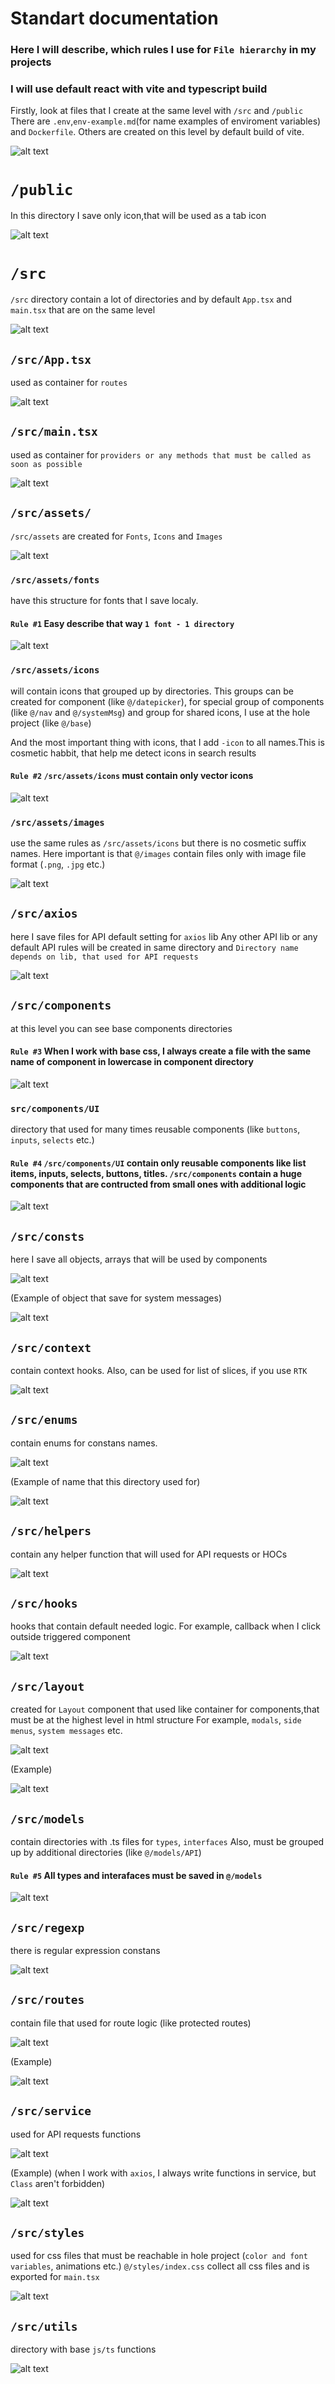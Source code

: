 # Standart documentation

### Here I will describe, which rules I use for `File hierarchy` in my projects
### I will use default react with vite and typescript build 

Firstly, look at files that I create at the same level with `/src` and  `/public` 
There are `.env`,`env-example.md`(for name examples of enviroment variables) and `Dockerfile`. Others are created on this level by default build of vite. 

![alt text](image-1.png)

# `/public`

In this directory I save only icon,that will be used as a tab icon

![alt text](image-2.png)

# `/src`

`/src` directory contain a lot of directories and by default `App.tsx` and `main.tsx` that are on the same level

![alt text](image-3.png)

## `/src/App.tsx`
used as container for `routes`

![alt text](image-23.png)

## `/src/main.tsx`
used as container for `providers or any methods that must be called as soon as possible`

![alt text](image-24.png)

## `/src/assets/`

`/src/assets` are created for `Fonts`, `Icons` and `Images`

![alt text](image-4.png)

### `/src/assets/fonts` 
have this structure for fonts that I save localy. 

#### `Rule #1` Easy describe that way `1 font - 1 directory`

![alt text](image-5.png)

### `/src/assets/icons`

will contain icons that grouped up by directories.
This groups can be created for component (like `@/datepicker`), for special group of components (like `@/nav` and `@/systemMsg`) and group for shared icons, I use at the hole project (like `@/base`)

And the most important thing with icons, that I add `-icon` to all names.This is cosmetic habbit, that help me detect icons in search results

#### `Rule #2` `/src/assets/icons` must contain only vector icons 
  
![alt text](image-7.png)

### `/src/assets/images`
use the same rules as `/src/assets/icons` but there is no cosmetic suffix names.
Here important is that `@/images` contain files only with image file format (`.png`, `.jpg` etc.)

![alt text](image-8.png)


## `/src/axios`
here I save files for API default setting for `axios` lib
Any other API lib or any default API rules will be created in same directory and `Directory name depends on lib, that used for API requests`

![alt text](image-9.png)

## `/src/components`
at this level you can see base components directories

#### `Rule #3` When I work with base css, I always create a file with the same name of component in lowercase in component directory

![alt text](image-13.png)

### `src/components/UI`
directory that used for many times reusable components (like `buttons`, `inputs`, `selects` etc.)

#### `Rule #4` `/src/components/UI` contain only reusable components like list items, inputs, selects, buttons, titles. `/src/components` contain a huge components that are contructed from small ones with additional logic 

![alt text](image-12.png)

## `/src/consts`
here I save all objects, arrays that will be used by components

![alt text](image-14.png)

(Example of object that save for system messages)

![alt text](image-15.png)

## `/src/context`
contain context hooks.
Also, can be used for list of slices, if you use `RTK`

![alt text](image-16.png)

## `/src/enums`
contain enums for constans names.

![alt text](image-17.png)

(Example of name that this directory used for)

![alt text](image-18.png)

## `/src/helpers`
contain any helper function that will used for API requests or HOCs

![alt text](image-19.png)

## `/src/hooks`
hooks that contain default needed logic. For example, callback when I click outside triggered component

![alt text](image-20.png)

## `/src/layout`
created for `Layout` component that used like container for components,that must be at the highest level in html structure
For example, `modals`, `side menus`, `system messages` etc.

![alt text](image-21.png)

(Example)

![alt text](image-22.png)

## `/src/models`
contain directories with .ts files for `types`, `interfaces`
Also, must be grouped up by additional directories (like `@/models/API`)

#### `Rule #5` All types and interafaces must be saved in `@/models`

![alt text](image-25.png)

## `/src/regexp`
there is regular expression constans

![alt text](image-26.png)

## `/src/routes`
contain file that used for route logic (like protected routes)

![alt text](image-27.png)

(Example)

![alt text](image-28.png)

## `/src/service`
used for API requests functions

![alt text](image-29.png)

(Example)
(when I work with `axios`, I always write functions in service, but `Class` aren't forbidden)

![alt text](image-30.png)

## `/src/styles`
used for css files that must be reachable in hole project (`color and font variables`, animations etc.)
`@/styles/index.css` collect all css files and is exported for `main.tsx`

![alt text](image-31.png)

## `/src/utils`
directory with base `js/ts` functions

![alt text](image-32.png)


